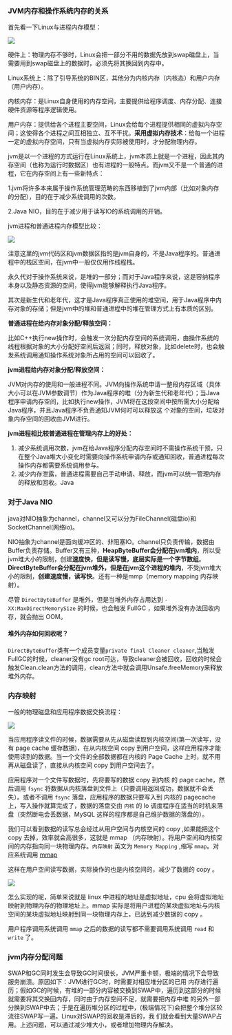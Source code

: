 ### JVM内存和操作系统内存的关系

首先看一下Linux与进程内存模型：

![](https://winterliublog.oss-cn-beijing.aliyuncs.com/winterliu-notes/JVM/20210402113134.png)

硬件上：物理内存不够时，Linux会把一部分不用的数据先放到swap磁盘上，当需要用到swap磁盘上的数据时，必须先将其换回到内存中。

Linux系统上：除了引导系统的BIN区，其他分为内核内存（内核态）和用户内存（用户内存）。

内核内存：是Linux自身使用的内存空间，主要提供给程序调度、内存分配、连接硬件资源等程序逻辑使用。

用户内存：提供给各个进程主要空间，Linux会给每个进程提供相同的虚拟内存空间；这使得各个进程之间互相独立、互不干扰。**采用虚拟内存技术**：给每一个进程一定的虚拟内存空间，只有当虚拟内存实际被使用时，才分配物理内存。

jvm是以一个进程的方式运行在Linux系统上，jvm本质上就是一个进程，因此其内存空间（也称为运行时数据区）也有进程的一般特点。而jvm又不是一个普通的进程，它在内存空间上有一些新特点：

1.jvm将许多本来属于操作系统管理范畴的东西移植到了jvm内部（比如对象内存的分配），目的在于减少系统调用的次数。

2.Java NIO，目的在于减少用于读写IO的系统调用的开销。

jvm进程和普通进程内存模型比较：

![](https://winterliublog.oss-cn-beijing.aliyuncs.com/winterliu-notes/JVM/20210402114852.png)

注意这里的jvm代码区和jvm数据区指的是jvm自身的，不是Java程序的。普通进程中的栈区空间，在jvm中一般仅仅用作线程栈。

永久代对于操作系统来说，是堆的一部分；而对于Java程序来说，这是容纳程序本身以及静态资源的空间，使得jvm能够解释执行Java程序。

其次是新生代和老年代，这才是Java程序真正使用的堆空间，用于Java程序中内存对象的存储；但是jvm中的堆和普通进程中的堆在管理方式上有本质的区别。

**普通进程在给内存对象分配/释放空间：**

比如C++执行new操作时，会触发一次分配内存空间的系统调用，由操作系统的线程根据对象的大小分配好空间后返回；同时，释放对象，比如delete时，也会触发系统调用通知操作系统对象所占用的空间可以回收了。

**jvm进程给内存对象分配/释放空间：**

JVM对内存的使用和一般进程不同。JVM向操作系统申请一整段内存区域（具体大小可以在JVM参数调节）作为Java程序的堆（分为新生代和老年代）；当Java程序申请内存空间，比如执行new操作，JVM将在这段空间中按所需大小分配给Java程序，并且Java程序不负责通知JVM何时可以释放这 个对象的空间，垃圾对象内存空间的回收由JVM进行。

**jvm进程相比较普通进程在管理内存上的好处：**

1. 减少系统调用次数，jvm在给Java程序分配内存空间时不需操作系统干预，只在整个Java堆大小变化时需要向操作系统申请内存或通知回收，普通进程每次操作内存都需要系统调用参与。
2. 减少内存泄露，普通进程需要自己手动申请、释放，而jvm可以统一管理内存的释放和回收。Java

### 对于Java NIO

java对NIO抽象为channel，channel又可以分为FileChannel(磁盘io)和SocketChannel(网络io)。

NIO抽象为channel是面向缓冲区的、非阻塞IO。channel只负责传输，数据由Buffer负责存储。Buffer又有三种，**HeapByteBuffer会分配在jvm堆内**，所以受jvm堆大小的限制，创建**速度快，但是读写慢，底层实际是一个字节数组**。**DirectByteBuffer会分配在jvm堆外，但是在jvm这个进程的堆内**，不受jvm堆大小的限制，**创建速度慢，读写快**。还有一种是mmp（memory mapping 内存映射）。

尽管 `DirectByteBuffer` 是堆外，但是当堆外内存占用达到 `-XX:MaxDirectMemorySize` 的时候，也会触发 FullGC ，如果堆外没有办法回收内存，就会抛出 OOM。

#### 堆外内存如何回收呢？

`DirectByteBuffer`类有一个成员变量`private final Cleaner cleaner`,当触发FullGC的时候，cleaner没有gc root可达，导致cleaner会被回收，回收的时候会触发Clean.clean方法的调用，clean方法中就会调用Unsafe.freeMemory来释放堆外内存。

### 内存映射

一般的物理磁盘和应用程序数据交换流程：

![](https://winterliublog.oss-cn-beijing.aliyuncs.com/winterliu-notes/JVM/20210402154151.png)

当应用程序读文件的时候，数据需要从先从磁盘读取到内核空间(第一次读写，没有 page cache 缓存数据)，在从内核空间 copy 到用户空间，这样应用程序才能使用读到的数据。当一个文件的全部数据都在内核的 Page Cache 上时，就不用再从磁盘读了，直接从内核空间 copy 到用户空间去了。

应用程序对一个文件写数据时，先将要写的数据 copy 到内核 的 page cache，然后调用 `fsync` 将数据从内核落盘到文件上（只要调用返回成功，数据就不会丢失）。或者不调用 `fsync` 落盘，应用程序的数据只要写入到 内核的 pagecache 上，写入操作就算完成了，数据的落盘交由 `内核` 的 Io 调度程序在适当的时机来落盘（突然断电会丢数据，MySQL 这样的程序都是自己维护数据的落盘的）。

我们可以看到数据的读写总会经过从用户空间与内核空间的 copy ,如果能把这个 copy 去掉，效率就会高很多，这就是 mmap （内存映射）。将用户空间和内核空间的内存指向同一块物理内存。`内存映射` 英文为 `Memory Mapping` ,缩写 `mmap`。对应系统调用 [mmap](https://man7.org/linux/man-pages/man2/mmap.2.html)

这样在用户空间读写数据，实际操作的也是内核空间的，减少了数据的 copy 。

![](https://winterliublog.oss-cn-beijing.aliyuncs.com/winterliu-notes/JVM/20210402154857.png)

怎么实现的呢，简单来说就是 linux 中进程的地址是虚拟地址，cpu 会将虚拟地址映射到物理内存的物理地址上。mmap 实际是将用户进程的某块虚拟地址与内核空间的某块虚拟地址映射到同一块物理内存上，已达到减少数据的 copy 。

用户程序调用系统调用 `mmap` 之后的数据的读写都不需要调用系统调用 `read` 和 `write` 了。

### jvm内存分配问题

SWAP和GC同时发生会导致GC时间很长，JVM严重卡顿，极端的情况下会导致服务崩溃。原因如下：JVM进行GC时，时需要对相应堆分区的已用 内存进行遍历；假如GC的时候，有堆的一部分内容被交换到SWAP中，遍历到这部分的时候就需要将其交换回内存，同时由于内存空间不足，就需要把内存中堆 的另外一部分换到SWAP中去；于是在遍历堆分区的过程中，(极端情况下)会把整个堆分区轮流往SWAP写一遍。Linux对SWAP的回收是滞后的，我 们就会看到大量SWAP占用。上述问题，可以通过减少堆大小，或者增加物理内存解决。



